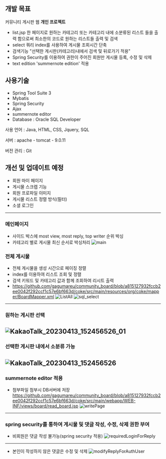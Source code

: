 ## 개발 목표
커뮤니티 게시판 웹 **개인 프로젝트**
- list.jsp 한 페이지로 원하는 카테고리 또는 카테고리 내에 소분류된 리스트 들을 출력 함으로써 최소한의 코드로 원하는 리스트들 출력 및 검색
- select 쿼리 index를 사용하여 게시물 조회시간 단축
- 검색기능 "선택한 게시판(카테고리)내에서 검색 및 뒤로가기 적용"
- Spring Security를 이용하여 권한이 주어진 회원만 게시물 등록, 수정 및 삭제
- text edition 'summernote edition' 적용

## 사용기술
- Spring Tool Suite 3
- Mybatis
- Spring Security
- Ajax
- summernote editor
- Database : Oracle SQL Developer

사용 언어 : Java, HTML, CSS, Jquery, SQL

서버 : apache - tomcat - 9.0.11

버전 관리 : Git 


## 개선 및 업데이트 예정
- 회원 마이 페이지
- 게시물 스크렙 기능
- 회원 프로파일 이미지
- 게시물 리스트 정렬 방식(필터)
- 소셜 로그인
------
### 메인페이지
- 사이드 박스에 most view, most reply, top writer 순위 박싱
- 카테고리 별로 게시물 최신 순서로 박싱처리
![main](https://user-images.githubusercontent.com/98436199/231664133-747e60f4-a5fb-4ef5-8584-1499900fc5bc.png)


### 전체 게시물 
- 전체 게시물을 생성 시간으로 페이징 정렬
- index를 이용하여 리스트 조회 및 정렬
- 검색 키워드 및 카테고리 값과 함께 조회하여 리시트 출력 
- https://github.com/gagumareu/community_board/blob/a815127932fccb2ee0042f292ccf1c57e6bf663d/coke/src/main/resources/org/coke/mapper/BoardMapper.xml
![ListAll](https://user-images.githubusercontent.com/98436199/231664325-0e38a48c-69f6-4e6c-a71a-d0b918a3dab2.png)
![sql_select](https://user-images.githubusercontent.com/98436199/236725308-6118a5d5-5015-4f5d-ae1e-9428cf48ad74.png)

---
### 원하는 게시판 선택
![KakaoTalk_20230413_152456526_01](https://user-images.githubusercontent.com/98436199/231672196-09011ae7-699b-4813-bcf6-47d734d7dc65.jpg)
---
### 선택한 게시판 내에서 소분류 가능
![KakaoTalk_20230413_152456526](https://user-images.githubusercontent.com/98436199/231672113-71da4845-ea9d-4375-81a8-89983f90eb0b.jpg)
---
### summernote editor 적용
- 첨부파일 첨부시 DB서버에 저장
https://github.com/gagumareu/community_board/blob/a815127932fccb2ee0042f292ccf1c57e6bf663d/coke/src/main/webapp/WEB-INF/views/board/read_board.jsp
![writePage](https://user-images.githubusercontent.com/98436199/231668638-8eb8d565-9d62-4483-ab12-aaee570854b0.png)
---
### spring security를 통하여 게시물 및 댓글 작성, 수정, 삭제 권한 부여
- 비회원은 댓글 작성 불가능(spring security 적용)
![requiredLoginForReply](https://user-images.githubusercontent.com/98436199/236726826-a3939dd5-16b4-4cae-b062-5a64971f6de9.png)
---
- 본인이 작성하지 않은 댓글은 수정 및 삭제 
![modifyReplyForAuthUser](https://user-images.githubusercontent.com/98436199/231669046-e7c68218-60f2-4fa2-80a1-c8183ae7941a.png)
